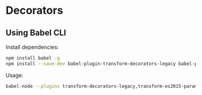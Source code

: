 # Decorators

## Using Babel CLI

Install dependencies:

```bash
npm install babel -g
npm install --save-dev babel-plugin-transform-decorators-legacy babel-plugin-transform-es2015-parameters
```

Usage:

```bash
babel-node --plugins transform-decorators-legacy,transform-es2015-parameters index.js
```
